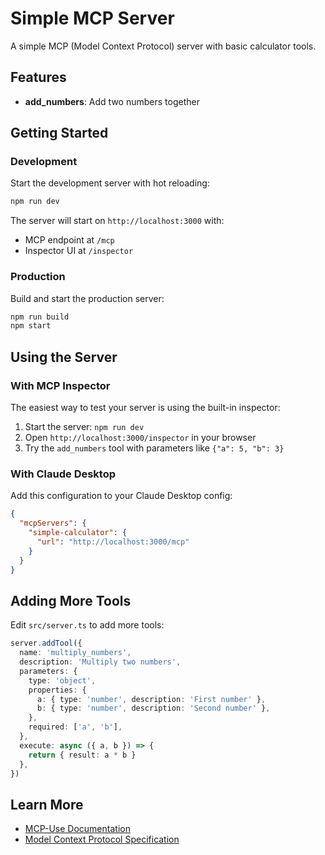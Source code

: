 # Simple MCP Server

A simple MCP (Model Context Protocol) server with basic calculator tools.

## Features

- **add_numbers**: Add two numbers together

## Getting Started

### Development

Start the development server with hot reloading:

```bash
npm run dev
```

The server will start on `http://localhost:3000` with:
- MCP endpoint at `/mcp`
- Inspector UI at `/inspector`

### Production

Build and start the production server:

```bash
npm run build
npm start
```

## Using the Server

### With MCP Inspector

The easiest way to test your server is using the built-in inspector:

1. Start the server: `npm run dev`
2. Open `http://localhost:3000/inspector` in your browser
3. Try the `add_numbers` tool with parameters like `{"a": 5, "b": 3}`

### With Claude Desktop

Add this configuration to your Claude Desktop config:

```json
{
  "mcpServers": {
    "simple-calculator": {
      "url": "http://localhost:3000/mcp"
    }
  }
}
```

## Adding More Tools

Edit `src/server.ts` to add more tools:

```typescript
server.addTool({
  name: 'multiply_numbers',
  description: 'Multiply two numbers',
  parameters: {
    type: 'object',
    properties: {
      a: { type: 'number', description: 'First number' },
      b: { type: 'number', description: 'Second number' },
    },
    required: ['a', 'b'],
  },
  execute: async ({ a, b }) => {
    return { result: a * b }
  },
})
```

## Learn More

- [MCP-Use Documentation](https://docs.mcp-use.com)
- [Model Context Protocol Specification](https://modelcontextprotocol.io)

